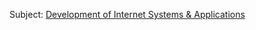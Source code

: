 Subject: [Development of Internet Systems & Applications](https://sites.google.com/site/adiseteithe/)